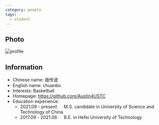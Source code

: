 ```yaml
---
category: people
tags:
  - student
---
```


## Photo

![profile](https://user-images.githubusercontent.com/116997215/198896670-917fe567-72e8-40f7-b6fb-a7eba9e52e05.jpg)

## Information

- Chinese name: 唐传波
- English name: chuanbo
- Interests: Basketball
- Homepage: <https://github.com/Austin4USTC>
- Education experience:
    - 2021.09 - present  &emsp;  M.S. candidate in University of Science and Technology of China
    - 2017.09 - 2021.06  &emsp;  B.E. in Hefei University of Technology
